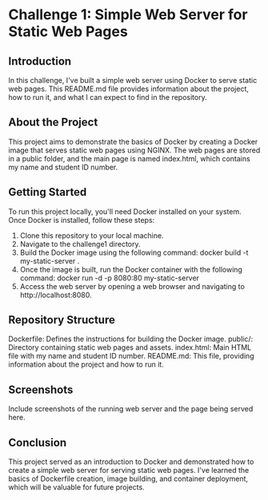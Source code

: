 # Challenge 1: Simple Web Server for Static Web Pages

## Introduction
In this challenge, I've built a simple web server using Docker to serve static web pages. This README.md file provides information about the project, how to run it, and what I can expect to find in the repository.

## About the Project
This project aims to demonstrate the basics of Docker by creating a Docker image that serves static web pages using NGINX. The web pages are stored in a public folder, and the main page is named index.html, which contains my name and student ID number.

## Getting Started
To run this project locally, you'll need Docker installed on your system. Once Docker is installed, follow these steps:

1. Clone this repository to your local machine.
2. Navigate to the challenge1 directory.
3. Build the Docker image using the following command:
   docker build -t my-static-server .
4. Once the image is built, run the Docker container with the following command:
   docker run -d -p 8080:80 my-static-server
5. Access the web server by opening a web browser and navigating to http://localhost:8080.

## Repository Structure
Dockerfile: Defines the instructions for building the Docker image.
public/: Directory containing static web pages and assets.
index.html: Main HTML file with my name and student ID number.
README.md: This file, providing information about the project and how to run it.

## Screenshots
Include screenshots of the running web server and the page being served here.

## Conclusion
This project served as an introduction to Docker and demonstrated how to create a simple web server for serving static web pages. I've learned the basics of Dockerfile creation, image building, and container deployment, which will be valuable for future projects.
